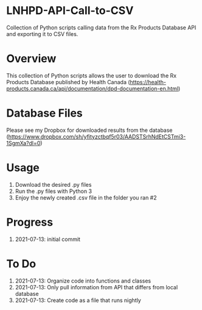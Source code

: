 # LNHPD-API-Call-to-CSV
Collection of Python scripts calling data from the Rx Products Database API and exporting it to CSV files.

# Overview
This collection of Python scripts allows the user to download the Rx Products Database published by Health Canada (https://health-products.canada.ca/api/documentation/dpd-documentation-en.html)

# Database Files
Please see my Dropbox for downloaded results from the database (https://www.dropbox.com/sh/yfityzctbqf5r03/AADSTSrhNdEtCSTmi3-1SgmXa?dl=0)

# Usage
1. Download the desired .py files
2. Run the .py files with Python 3
3. Enjoy the newly created .csv file in the folder you ran #2

# Progress
1. 2021-07-13: initial commit

# To Do
1. 2021-07-13: Organize code into functions and classes
2. 2021-07-13: Only pull information from API that differs from local database
3. 2021-07-13: Create code as a file that runs nightly
